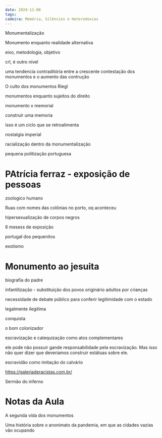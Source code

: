 ```yaml
---
date: 2024-11-08
tags: 
cadeira: Memória, Silêncios e Heterodoxias
---
```


Monumentalização

Monumento enquanto realidade alternativa

eixo, metodologia, objetivo

crl, é outro nível


uma tendencia contraditória entre a crescente contestação dos monumentos e o aumento das contrução


O culto dos monumentos  Riegl

monumentos enquanto sujeitos do direito

monumento x memorial 

construir uma memoria

isso é um ciclo que se retroalimenta

nostalgia imperial

racialização dentro da monumentalização

pequena politização portuguesa


# PAtrícia ferraz - exposição de pessoas 

zoologico humano




Ruas com nomes das colônias no porto, oq aconteceu


hipersexualização de corpos negros

6 mesess de exposição


portugal dos pequenitos

exotismo




# Monumento ao jesuita


biografia do padre

infantilização - substituição dos povos originário adultos por crianças 

necessidade de debate público para conferir legitimidade com o estado

legalmente ilegítima

conquista

o bom colonizador

escravização e catequização como atos complementares


ele pode não possuir gande responsabilidade pela escravização. Mas isso não quer dizer que deveriamos construir estátuas sobre ele. 


escravidão como imitação do calvário

https://galeriaderacistas.com.br/

Sermão do inferno


# Notas da Aula

A segunda vida dos monumentos

Uma história sobre o anonimato da pandemia, em que as cidades vazias vão ocupando 
